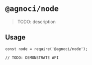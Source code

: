 # `@agnoci/node`

> TODO: description

## Usage

```
const node = require('@agnoci/node');

// TODO: DEMONSTRATE API
```
